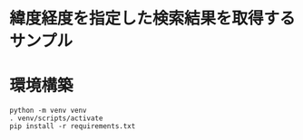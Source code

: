 緯度経度を指定した検索結果を取得するサンプル
====

# 環境構築
```
python -m venv venv
. venv/scripts/activate
pip install -r requirements.txt
```